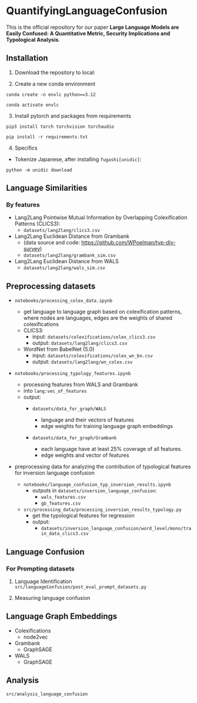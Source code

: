 # QuantifyingLanguageConfusion
This is the official repository for our paper __Large Language Models are Easily Confused:
A Quantitative Metric, Security Implications and Typological Analysis__.




## Installation

1. Download the repository to local:

2. Create a new conda environment

`conda create -n envlc python==3.12`

`conda activate envlc`

3. Install pytorch and packages from requirements

`pip3 install torch torchvision torchaudio`

`pip install -r requirements.txt`

4. Specifics 
- Tokenize Japanese, after installing `fugashi[unidic]`:

`python -m unidic download`

## Language Similarities

### By features
- Lang2Lang Pointwise Mutual Information by Overlapping Colexification Patterns (CLICS3):
  - `datasets/lang2lang/clics3.csv`
- Lang2Lang Euclidean Distance from Grambank 
  - (data source and code: https://github.com/WPoelman/typ-div-survey)
  - `datasets/lang2lang/grambank_sim.csv`
- Lang2Lang Euclidean Distance from WALS
  - `datasets/lang2lang/wals_sim.csv`



## Preprocessing datasets

* `notebooks/processing_colex_data.ipynb` 
  * get language to language graph based on colexification patterns, where nodes are languages, edges are the weights of shared colexifications
  * CLICS3:
    * input: `datasets/colexifications/colex_clics3.csv`
    * output: `datasets/lang2lang/clics3.csv`
  * WordNet from BabelNet (5.0)
    * input: `datasets/colexifications/colex_wn_bn.csv`
    * output: `datasets/lang2lang/wn_colex.csv`
  
* `notebooks/processing_typology_features.ipynb`
  * processing features from WALS and Grambank
  * into `lang:vec_of_features`
  * output: 
    * `datasets/data_for_graph/WALS`
      * language and their vectors of features
      * edge weights for training language graph embeddings
      
    * `datasets/data_for_graph/Grambank`
      * each language have at least 25% coverage of all features.
      * edge weights and vector of features
    

* preprocessing data for analyzing the contribution of typological features for inversion language confusion
  * `notebooks/language_confusion_typ_inversion_results.ipynb`
    * outputs in `datasets/inversion_language_confusion`:
      * `wals_features.csv`
      * `gb_features.csv`
  * `src/processing_data/processing_inversion_results_typology.py`
    * get the typological features for regression 
    * output: 
      * `datasets/inversion_language_confusion/word_level/mono/train_data_clics3.csv`


## Language Confusion

### For Prompting datasets

1. Language Identification
`src/languageConfusion/post_eval_prompt_datasets.py`

2. Measuring language confusion



##  Language Graph Embeddings


- Colexifications
  - node2vec
- Grambank
  - GraphSAGE
- WALS
  - GraphSAGE

## Analysis

`src/analysis_language_confusion`
